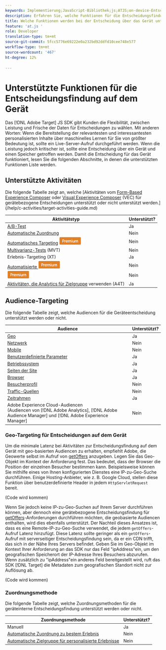 ```yaml
---
keywords: Implementierung;JavaScript-Bibliothek;js;ATJS;on-device-Entscheidungsfindung;on-device-Entscheidungsfindung;Unterstützte Funktionen
description: Erfahren Sie, welche Funktionen für die Entscheidungsfindung auf dem Gerät unterstützt werden.
title: Welche Funktionen werden bei der Entscheidung über das Gerät unterstützt?
feature: 'at.js '
role: Developer
translation-type: tm+mt
source-git-commit: 5fcc5776e69222e0a232bd92ddfd10cee748e577
workflow-type: tm+mt
source-wordcount: '467'
ht-degree: 12%

---
```


# Unterstützte Funktionen für die Entscheidungsfindung auf dem Gerät

Das [!DNL Adobe Target] JS SDK gibt Kunden die Flexibilität, zwischen Leistung und Frische der Daten für Entscheidungen zu wählen. Mit anderen Worten: Wenn die Bereitstellung der relevantesten und interessantesten personalisierten Inhalte über maschinelles Lernen für Sie von größter Bedeutung ist, sollte ein Live-Server-Aufruf durchgeführt werden. Wenn die Leistung jedoch kritischer ist, sollte eine Entscheidung über ein Gerät und einen Speicher getroffen werden. Damit die Entscheidung für das Gerät funktioniert, lesen Sie die folgenden Abschnitte, in denen die unterstützten Funktionen Liste werden.

## Unterstützte Aktivitäten

Die folgende Tabelle zeigt an, welche [Aktivitäten vom [Form-Based Experience Composer](/help/c-experiences/form-experience-composer.md) oder [Visual Experience Composer](/help/c-experiences/c-visual-experience-composer/visual-experience-composer.md) (VEC) für gerätebezogene Entscheidungen unterstützt oder nicht unterstützt werden.](/help/c-activities/target-activities-guide.md)

| Aktivitätstyp | Unterstützt? |
| --- | --- |
| [A/B-Test](/help/c-activities/t-test-ab/test-ab.md) | Ja |
| [Automatische Zuordnung](/help/c-activities/automated-traffic-allocation/automated-traffic-allocation.md) | Nein |
| [Automatisches Targeting](/help/c-activities/auto-target/auto-target-to-optimize.md) ![Premium](/help/assets/premium.png) | Nein |
| [Multivarianz-Tests](/help/c-activities/c-multivariate-testing/multivariate-testing.md) (MVT) | Nein |
| [](/help/c-activities/t-experience-target/experience-target.md)Erlebnis-Targeting (XT) | Ja |
| [Automatisierte ](/help/c-activities/t-automated-personalization/automated-personalization.md) ![Personalisierung Premium](/help/assets/premium.png) | Nein |
| [](/help/c-recommendations/recommendations.md) ![RecommendationsPremium](/help/assets/premium.png) | Nein |
| [Aktivitäten, die Analytics für Zielgruppe](/help/c-integrating-target-with-mac/a4t/a4t.md)  verwenden (A4T) | Ja |

## Audience-Targeting

Die folgende Tabelle zeigt, welche Audiencen für die Geräteentscheidung unterstützt werden oder nicht.

| Audience | Unterstützt? |
| --- | --- |
| [Geo](/help/c-target/c-audiences/c-target-rules/geo.md) | Ja |
| [Netzwerk](/help/c-target/c-audiences/c-target-rules/network.md) | Nein |
| [Mobile](/help/c-target/c-audiences/c-target-rules/mobile.md) | Nein |
| [Benutzerdefinierte Parameter](/help/c-target/c-audiences/c-target-rules/custom-parameters.md) | Ja |
| [Betriebssystem](/help/c-target/c-audiences/c-target-rules/operating-system.md) | Ja |
| [Seiten der Site](/help/c-target/c-audiences/c-target-rules/site-pages.md) | Ja |
| [Browser](/help/c-target/c-audiences/c-target-rules/browser.md) | Ja |
| [Besucherprofil](/help/c-target/c-audiences/c-target-rules/visitor-profile.md) | Nein |
| [Traffic-Quellen](/help/c-target/c-audiences/c-target-rules/traffic-sources.md) | Nein |
| [Zeitrahmen](/help/c-target/c-audiences/c-target-rules/time-frame.md) | Ja |
| Adobe Experience Cloud-Audiencen<br>(Audiencen von [!DNL Adobe Analytics], [!DNL Adobe Audience Manager] und [!DNL Adobe Experience Manager] | Nein |

### Geo-Targeting für Entscheidungen auf dem Gerät

Um die minimale Latenz bei Aktivitäten zur Entscheidungsfindung auf dem Gerät mit geo-basierten Audiencen zu erhalten, empfiehlt Adobe, die Geowerte selbst im Aufruf von [getOffers](/help/c-implementing-target/c-implementing-target-for-client-side-web/adobe-target-getoffers-atjs-2.md) anzugeben. Legen Sie das Geo-Objekt im Kontext der Anforderung fest. Das bedeutet, dass der Browser die Position der einzelnen Besucher bestimmen kann. Beispielsweise können Sie mithilfe eines von Ihnen konfigurierten Dienstes eine IP-zu-Geo-Suche durchführen. Einige Hosting-Anbieter, wie z. B. Google Cloud, stellen diese Funktion über benutzerdefinierte Header in jedem `HttpServletRequest` bereit.

(Code wird kommen)

Wenn Sie jedoch keine IP-zu-Geo-Suchen auf Ihrem Server durchführen können, aber dennoch eine gerätebezogene Entscheidungsfindung für [getOffers](/help/c-implementing-target/c-implementing-target-for-client-side-web/adobe-target-getoffers-atjs-2.md)-Anforderungen durchführen möchten, die geobasierte Audiencen enthalten, wird dies ebenfalls unterstützt. Der Nachteil dieses Ansatzes ist, dass es eine Remote-IP-zu-Geo-Suche verwendet, die jedem `getOffers`-Aufruf Latenz hinzufügt. Diese Latenz sollte geringer als ein `getOffers`-Aufruf mit serverseitiger Entscheidungsfindung sein, da er ein CDN trifft, das sich in der Nähe Ihres Servers befindet. Geben Sie im Geo-Objekt im Kontext Ihrer Anforderung an das SDK nur das Feld &quot;ipAddress&quot;ein, um den geografischen Speicherort der IP-Adresse Ihres Besuchers abzurufen. Wenn zusätzlich zu &quot;ipAddress&quot;ein anderes Feld bereitgestellt wird, ruft das SDK [!DNL Target] die Metadaten zum geografischen Standort nicht zur Auflösung ab.

(Code wird kommen)

### Zuordnungsmethode

Die folgende Tabelle zeigt, welche Zuordnungsmethoden für die geräteinterne Entscheidungsfindung unterstützt werden oder nicht.

| Zuordnungsmethode | Unterstützt? |
| --- | --- |
| Manuell | Ja |
| [Automatische Zuordnung zu bestem Erlebnis](/help/c-activities/automated-traffic-allocation/automated-traffic-allocation.md) | Nein |
| [Automatische Zielgruppe für personalisierte Erlebnisse](/help/c-activities/auto-target/auto-target-to-optimize.md) | Nein |

